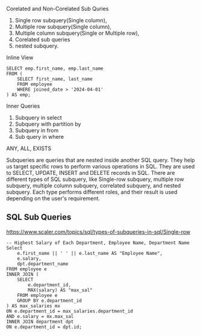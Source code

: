 Corelated and Non-Corelated Sub Quries

1. Single row subquery(Single column), 
2. Multiple row subquery(Single column), 
3. Multiple column subquery(Single or Multiple row), 
4. Corelated sub queries
5. nested subquery. 


Inline View
```
SELECT emp.first_name, emp.last_name
FROM (
    SELECT first_name, last_name
    FROM employee
    WHERE joined_date > '2024-04-01'
) AS emp;
```
Inner Queries


1. Subquery in select
2. Subquery with partition by
3. Subquery in from
4. Sub query in where


ANY, ALL, EXISTS

Subqueries are queries that are nested inside another SQL query. They help us target specific rows to perform various operations in SQL. They are used to SELECT, UPDATE, INSERT and DELETE records in SQL. There are different types of SQL subquery, like Single-row subquery, multiple row subquery, multiple column subquery, correlated subquery, and nested subquery. Each type performs different roles, and their result is used depending on the user's requirement. 

## SQL Sub Queries
https://www.scaler.com/topics/sql/types-of-subqueries-in-sql/Single-row 


```
-- Highest Salary of Each Department, Employee Name, Department Name
Select 
    e.first_name || ' ' || e.last_name AS "Employee Name",
    e.salary,
    dpt.department_name
FROM employee e 
INNER JOIN (
    SELECT 
        e.department_id,
        MAX(salary) AS "max_sal"
    FROM employee e
    GROUP BY e.department_id
) AS max_salaries mx
ON e.department_id = max_salaries.department_id
AND e.salary = mx.max_sal
INNER JOIN department dpt
ON e.department_id = dpt.id;
```